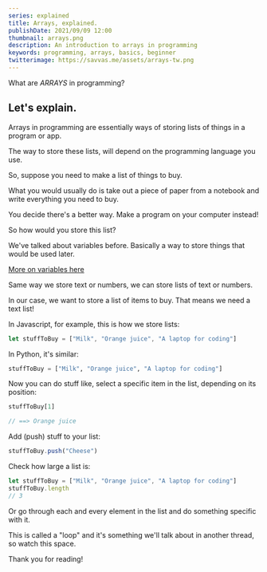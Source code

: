 ```yaml
---
series: explained
title: Arrays, explained.
publishDate: 2021/09/09 12:00
thumbnail: arrays.png
description: An introduction to arrays in programming
keywords: programming, arrays, basics, beginner
twitterimage: https://savvas.me/assets/arrays-tw.png
---
```


What are *ARRAYS* in programming?

## Let's explain.

Arrays in programming are essentially ways of storing lists of things in a program or app.

The way to store these lists, will depend on the programming language you use.

So, suppose you need to make a list of things to buy.

What you would usually do is take out a piece of paper from a notebook and write everything you need to buy.

You decide there's a better way. Make a program on your computer instead!

So how would you store this list?

We've talked about variables before. Basically a way to store things that would be used later.

[More on variables here](/explained/variables)

Same way we store text or numbers, we can store lists of text or numbers.

In our case, we want to store a list of items to buy. That means we need a text list!

In Javascript, for example, this is how we store lists:

```js
let stuffToBuy = ["Milk", "Orange juice", "A laptop for coding"]
```

In Python, it's similar:

```python
stuffToBuy = ["Milk", "Orange juice", "A laptop for coding"]
```

Now you can do stuff like, select a specific item in the list, depending on its position:

```js
stuffToBuy[1]

// ==> Orange juice
```

Add (push) stuff to your list:

```js
stuffToBuy.push("Cheese")
```

Check how large a list is:

```js
let stuffToBuy = ["Milk", "Orange juice", "A laptop for coding"]
stuffToBuy.length
// 3
```

Or go through each and every element in the list and do something specific with it.

This is called a "loop" and it's something we'll talk about in another thread, so watch this space.

Thank you for reading!